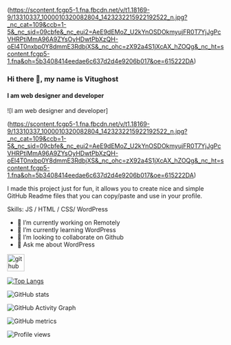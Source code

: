
(https://scontent.fcgp5-1.fna.fbcdn.net/v/t1.18169-9/13310337_1000010320082804_1423232215922192522_n.jpg?_nc_cat=109&ccb=1-5&_nc_sid=09cbfe&_nc_eui2=AeE9dEMoZ_U2kYnOSDOkmyujFR0T7YjJgPcVHRPtiMmA96A9ZYsOyHDwtPbXzQH-oEl4T0nxbp0Y8dmmE3RdbjXS&_nc_ohc=zX92a4S1jXcAX_hZOQg&_nc_ht=scontent.fcgp5-1.fna&oh=5b3408414eedae6c637d2d4e9206b017&oe=615222DA)

### Hi there 👋, **my name is Vitughost**
#### I am web designer and developer
![I am web designer and developer]

(https://scontent.fcgp5-1.fna.fbcdn.net/v/t1.18169-9/13310337_1000010320082804_1423232215922192522_n.jpg?_nc_cat=109&ccb=1-5&_nc_sid=09cbfe&_nc_eui2=AeE9dEMoZ_U2kYnOSDOkmyujFR0T7YjJgPcVHRPtiMmA96A9ZYsOyHDwtPbXzQH-oEl4T0nxbp0Y8dmmE3RdbjXS&_nc_ohc=zX92a4S1jXcAX_hZOQg&_nc_ht=scontent.fcgp5-1.fna&oh=5b3408414eedae6c637d2d4e9206b017&oe=615222DA)

I made this project just for fun, it allows you to create nice and simple GitHub Readme files that you can copy/paste and use in your profile.

Skills: JS / HTML / CSS/ WordPress

- 🔭 I’m currently working on Remotely 
- 🌱 I’m currently learning WordPress 
- 👯 I’m looking to collaborate on Github 
- 💬 Ask me about WordPress 


[<img src='https://cdn.jsdelivr.net/npm/simple-icons@3.0.1/icons/github.svg' alt='github' height='40'>](https://github.com/https://github.com/Vitughost)  

[![Top Langs](https://github-readme-stats.vercel.app/api/top-langs/?username=https://github.com/Vitughost)](https://github.com/anuraghazra/github-readme-stats)

![GitHub stats](https://github-readme-stats.vercel.app/api?username=https://github.com/Vitughost&show_icons=true&count_private=true)  

![GitHub Activity Graph](https://activity-graph.herokuapp.com/graph?username=https://github.com/Vitughost)  

![GitHub metrics](https://metrics.lecoq.io/https://github.com/Vitughost)  

![Profile views](https://gpvc.arturio.dev/https://github.com/Vitughost)  

